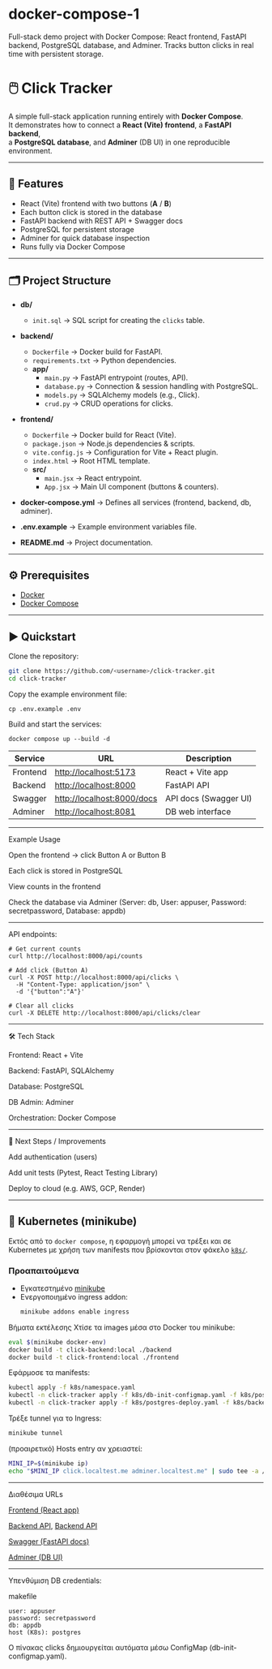 # docker-compose-1
Full-stack demo project with Docker Compose: React frontend, FastAPI backend, PostgreSQL database, and Adminer. Tracks button clicks in real time with persistent storage.
# 🖱️ Click Tracker

A simple full-stack application running entirely with **Docker Compose**.  
It demonstrates how to connect a **React (Vite) frontend**, a **FastAPI backend**,  
a **PostgreSQL database**, and **Adminer** (DB UI) in one reproducible environment.

---

## 🚀 Features
- React (Vite) frontend with two buttons (**A** / **B**)
- Each button click is stored in the database
- FastAPI backend with REST API + Swagger docs
- PostgreSQL for persistent storage
- Adminer for quick database inspection
- Runs fully via Docker Compose

---

## 🗂 Project Structure

- **db/**
  - `init.sql` → SQL script for creating the `clicks` table.

- **backend/**
  - `Dockerfile` → Docker build for FastAPI.
  - `requirements.txt` → Python dependencies.
  - **app/**
    - `main.py` → FastAPI entrypoint (routes, API).
    - `database.py` → Connection & session handling with PostgreSQL.
    - `models.py` → SQLAlchemy models (e.g., Click).
    - `crud.py` → CRUD operations for clicks.

- **frontend/**
  - `Dockerfile` → Docker build for React (Vite).
  - `package.json` → Node.js dependencies & scripts.
  - `vite.config.js` → Configuration for Vite + React plugin.
  - `index.html` → Root HTML template.
  - **src/**
    - `main.jsx` → React entrypoint.
    - `App.jsx` → Main UI component (buttons & counters).

- **docker-compose.yml** → Defines all services (frontend, backend, db, adminer).
- **.env.example** → Example environment variables file.
- **README.md** → Project documentation.


---

## ⚙️ Prerequisites
- [Docker](https://docs.docker.com/get-docker/)  
- [Docker Compose](https://docs.docker.com/compose/)

---

## ▶️ Quickstart

Clone the repository:
```bash
git clone https://github.com/<username>/click-tracker.git
cd click-tracker
```

Copy the example environment file:
```
cp .env.example .env
```

Build and start the services:
```
docker compose up --build -d
```
| Service  | URL                                                      | Description           |
| -------- | -------------------------------------------------------- | --------------------- |
| Frontend | [http://localhost:5173](http://localhost:5173)           | React + Vite app      |
| Backend  | [http://localhost:8000](http://localhost:8000)           | FastAPI API           |
| Swagger  | [http://localhost:8000/docs](http://localhost:8000/docs) | API docs (Swagger UI) |
| Adminer  | [http://localhost:8081](http://localhost:8081)           | DB web interface      |

---

Example Usage

Open the frontend → click Button A or Button B

Each click is stored in PostgreSQL

View counts in the frontend

Check the database via Adminer (Server: db, User: appuser, Password: secretpassword, Database: appdb)

---

API endpoints:
```
# Get current counts
curl http://localhost:8000/api/counts

# Add click (Button A)
curl -X POST http://localhost:8000/api/clicks \
  -H "Content-Type: application/json" \
  -d '{"button":"A"}'

# Clear all clicks
curl -X DELETE http://localhost:8000/api/clicks/clear
```

---
🛠️ Tech Stack

Frontend: React + Vite

Backend: FastAPI, SQLAlchemy

Database: PostgreSQL

DB Admin: Adminer

Orchestration: Docker Compose

---

🧩 Next Steps / Improvements

Add authentication (users)

Add unit tests (Pytest, React Testing Library)

Deploy to cloud (e.g. AWS, GCP, Render)

---

## 🚀 Kubernetes (minikube)

Εκτός από το `docker compose`, η εφαρμογή μπορεί να τρέξει και σε Kubernetes με χρήση των manifests που βρίσκονται στον φάκελο [`k8s/`](./k8s).

### Προαπαιτούμενα
- Εγκατεστημένο [minikube](https://minikube.sigs.k8s.io/docs/start/)
- Ενεργοποιημένο ingress addon:
  ```bash
  minikube addons enable ingress
Βήματα εκτέλεσης
Χτίσε τα images μέσα στο Docker του minikube:

```bash
eval $(minikube docker-env)
docker build -t click-backend:local ./backend
docker build -t click-frontend:local ./frontend
```

Εφάρμοσε τα manifests:

```bash
kubectl apply -f k8s/namespace.yaml
kubectl -n click-tracker apply -f k8s/db-init-configmap.yaml -f k8s/postgres-secret.yaml -f k8s/postgres-pvc.yaml
kubectl -n click-tracker apply -f k8s/postgres-deploy.yaml -f k8s/backend-deploy.yaml -f k8s/frontend-deploy.yaml -f k8s/adminer-deploy.yaml -f k8s/ingress.yaml
```
Τρέξε tunnel για το Ingress:

```bash
minikube tunnel
```
(προαιρετικό) Hosts entry αν χρειαστεί:

```bash
MINI_IP=$(minikube ip)
echo "$MINI_IP click.localtest.me adminer.localtest.me" | sudo tee -a /etc/hosts
```
---
Διαθέσιμα URLs

[Frontend (React app)](http://click.localtest.me)

[Backend API](http://click.localtest.me/api/counts), 
[Backend API](http://click.localtest.me/api/clicks)

[Swagger (FastAPI docs)](http://click.localtest.me/docs)

[Adminer (DB UI)](http://adminer.localtest.me)

---

Υπενθύμιση
DB credentials:


makefile
```
user: appuser
password: secretpassword
db: appdb
host (K8s): postgres

```
Ο πίνακας clicks δημιουργείται αυτόματα μέσω ConfigMap (db-init-configmap.yaml).
